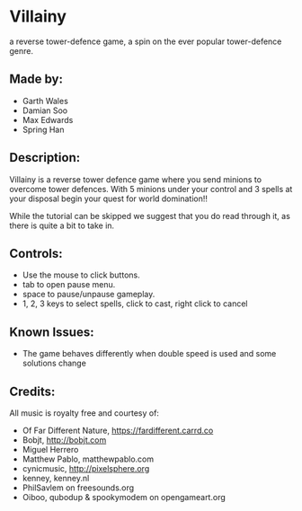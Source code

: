 # Villainy
a reverse tower-defence game, a spin on the ever popular tower-defence genre.

## Made by:

- Garth Wales
- Damian Soo
- Max Edwards
- Spring Han

## Description:

Villainy is a reverse tower defence game where you send minions to overcome tower defences. With 5 minions under your control and 3 spells at your disposal begin your quest for world domination!!

While the tutorial can be skipped we suggest that you do read through it, as there is quite a bit to take in.

## Controls:

- Use the mouse to click buttons.
- tab to open pause menu.
- space to pause/unpause gameplay.
- 1, 2, 3 keys to select spells, click to cast, right click to cancel

## Known Issues:

- The game behaves differently when double speed is used and some solutions change

## Credits:

All music is royalty free and courtesy of:
- Of Far Different Nature, https://fardifferent.carrd.co
- Bobjt, http://bobjt.com
- Miguel Herrero
- Matthew Pablo, matthewpablo.com
- cynicmusic, http://pixelsphere.org
- kenney, kenney.nl
- PhilSavlem on freesounds.org
- Oiboo, qubodup & spookymodem on opengameart.org

